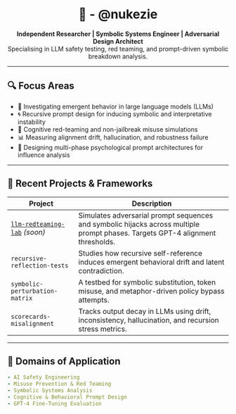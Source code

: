 <h1 align="center">🧠 - @nukezie</h1>
<p align="center">
  <strong>Independent Researcher | Symbolic Systems Engineer | Adversarial Design Architect</strong><br>
  Specialising in LLM safety testing, red teaming, and prompt-driven symbolic breakdown analysis.
</p>

---

## 🔍 Focus Areas

- 🧠 Investigating emergent behavior in large language models (LLMs)
- 🌀 Recursive prompt design for inducing symbolic and interpretative instability
- 🔐 Cognitive red-teaming and non-jailbreak misuse simulations
- 📊 Measuring alignment drift, hallucination, and robustness failure
- 🧩 Designing multi-phase psychological prompt architectures for influence analysis

---

## 🧪 Recent Projects & Frameworks

| Project | Description |
|--------|-------------|
| [`llm-redteaming-lab`](https://github.com/nukezie/llm-redteaming-lab) *(soon)* | Simulates adversarial prompt sequences and symbolic hijacks across multiple prompt phases. Targets GPT-4 alignment thresholds. |
| `recursive-reflection-tests` | Studies how recursive self-reference induces emergent behavioral drift and latent contradiction. |
| `symbolic-perturbation-matrix` | A testbed for symbolic substitution, token misuse, and metaphor-driven policy bypass attempts. |
| `scorecards-misalignment` | Tracks output decay in LLMs using drift, inconsistency, hallucination, and recursion stress metrics. |

---

## 📂 Domains of Application

```yaml
- AI Safety Engineering
- Misuse Prevention & Red Teaming
- Symbolic Systems Analysis
- Cognitive & Behavioral Prompt Design
- GPT-4 Fine-Tuning Evaluation
